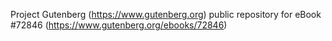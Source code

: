 Project Gutenberg (https://www.gutenberg.org) public repository
for eBook #72846 (https://www.gutenberg.org/ebooks/72846)
